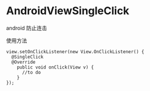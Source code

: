 # AndroidViewSingleClick
android 防止连击

使用方法
```
view.setOnClickListener(new View.OnClickListener() {
  @SingleClick
  @Override
    public void onClick(View v) {
      //to do
    }
});
```
